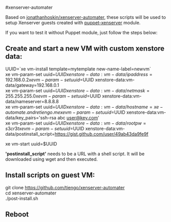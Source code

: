#xenserver-automater

Based on [jonathanhoskin/xenserver-automater](https://github.com/jonathanhoskin/xenserver-automater), these scripts will be used to setup Xenserver guests created with [puppet-xenserver](https://github.com/tiengo/puppet-xenserver) module.

If you want to test it without Puppet module, just follow the steps below:

## Create and start a new VM with custom xenstore data:
  UUID=\`xe vm-install template=mytemplate new-name-label=newvm\`  
  xe vm-param-set uuid=$UUID xenstore-data:vm-data/ipaddress=192.168.0.2  
  xe vm-param-set uuid=$UUID xenstore-data:vm-data/gateway=192.168.0.1  
  xe vm-param-set uuid=$UUID xenstore-data:vm-data/netmask=255.255.255.0  
  xe vm-param-set uuid=$UUID xenstore-data:vm-data/nameserver=8.8.8.8  
  xe vm-param-set uuid=$UUID xenstore-data:vm-data/hostname=xe-automate.andretiengo.me  
  xe vm-param-set uuid=$UUID xenstore-data:vm-data/key\_pairs='ssh-rsa abc user@key.com'  
  xe vm-param-set uuid=$UUID xenstore-data:vm-data/rootpw=s3cr3t  
  xe vm-param-set uuid=$UUID xenstore-data:vm-data/postinstall\_script=https://gist.github.com/user/49ab43da9fe9f  

  xe vm-start uuid=$UUID  

  **'postinstall_script'** needs to be a URL with a shell script. It will be downloaded using wget and then executed.

## Install scripts on guest VM:

git clone https://github.com/tiengo/xenserver-automater  
cd xenserver-automater  
./post-install.sh  

## Reboot
